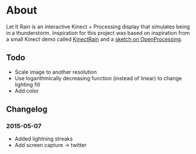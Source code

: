 # About

Let It Rain is an interactive Kinect + Processing display that simulates being
in a thunderstorm. Inspiration for this project was based on inspiration from a small
Kinect demo called [KinectRain](https://github.com/taromorimoto/KinectRain) and
a [sketch on OpenProcessing](http://www.openprocessing.org/sketch/2924).

## Todo

* Scale image to another resolution
* Use logarithmically decreasing function (instead of linear) to change lighting fill
* Add color

## Changelog

### 2015-05-07

* Added lightning streaks
* Add screen capture -> twitter
